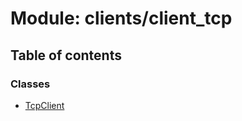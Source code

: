 # Module: clients/client\_tcp

## Table of contents

### Classes

- [TcpClient](../classes/clients_client_tcp.TcpClient.md)
